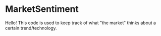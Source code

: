 # MarketSentiment
Hello!  This code is used to keep track of what "the market" thinks about a certain trend/technology.
